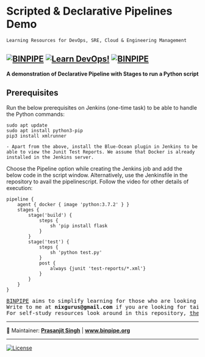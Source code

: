 # Scripted & Declarative Pipelines Demo

`Learning Resources for DevOps, SRE, Cloud & Engineering Management`

[![BINPIPE](https://img.shields.io/badge/BINPIPE-YouTube-red)](https://www.youtube.com/channel/UCPTgt4Wo0MAnuzNEEZlk90A)
[![Learn DevOps!](https://img.shields.io/badge/BINPIPE-Learn--DevOps-orange)](https://github.com/BINPIPE/resources/blob/master/devops-lesson-plans.md)
[![BINPIPE](https://img.shields.io/badge/Live--Classroom-blue)](https://forms.gle/tDJxDyj2nJyfsgsk7)
---


**A demonstration of Declarative Pipeline with Stages to run a Python script**


## Prerequisites
Run the below prerequisites on Jenkins (one-time task) to be able to handle the Python commands:

```
sudo apt update
sudo apt install python3-pip
pip3 install xmlrunner

- Apart from the above, install the Blue-Ocean plugin in Jenkins to be able to view the Junit Test Reports. We assume that Docker is already installed in the Jenkins server.
```

Choose the Pipeline option while creating the Jenkins job and add the below code in the script window. Alternatively, use the Jenkinsfile in the repository to avail the pipelinescript. Follow the video for other details of execution:

```
pipeline {
    agent { docker { image 'python:3.7.2' } }
    stages {
        stage('build') {
            steps {
                sh 'pip install flask
            }
        }
        stage('test') {
            steps {
                sh 'python test.py'
            }
            post {
                always {junit 'test-reports/*.xml'}
            }
        }
    }
}
```

<pre>
<a href="https://www.binpipe.org">BINPIPE</a> aims to simplify learning for those who are looking to make a foothold in the industry.
Write to me at <b>nixgurus@gmail.com</b> if you are looking for tailor-made training sessions.
For self-study resources look around in this repository, <a href="https://www.binpipe.org/">the Binpipe Blog</a> and <a href="https://www.youtube.com/channel/UCPTgt4Wo0MAnuzNEEZlk90A">Youtube Channel</a>.
</pre>

___
:ledger: Maintainer: **[Prasanjit Singh](https://www.linkedin.com/in/prasanjit-singh)** | **www.binpipe.org**
___

[![License](https://img.shields.io/badge/License-Apache%202.0-blue.svg)](https://opensource.org/licenses/Apache-2.0)
